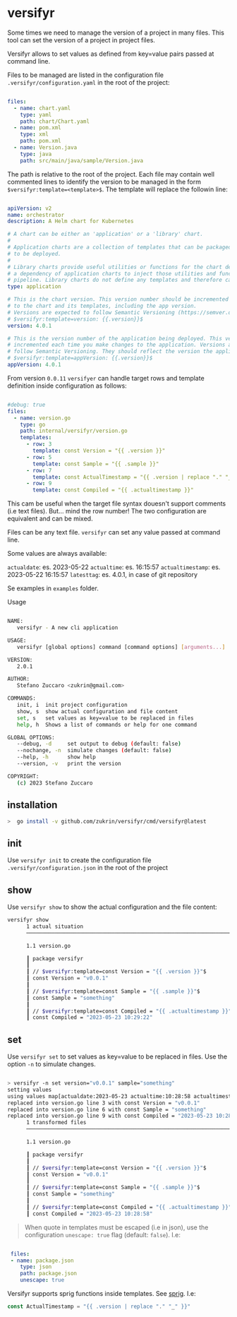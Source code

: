 # versifyr

Some times we need to manage the version of a project in many files. This tool can set the version of a project in project files.

Versifyr allows to set values as defined from key=value pairs passed at command line.

Files to be managed are listed in the configuration file `.versifyr/configuration.yaml` in the root of the project:

```yaml

files:
  - name: chart.yaml
    type: yaml
    path: chart/Chart.yaml
  - name: pom.xml
    type: xml
    path: pom.xml
  - name: Version.java
    type: java
    path: src/main/java/sample/Version.java

```

The path is relative to the root of the project. Each file may contain well commented lines to identify the version to be managed
in the form `$versifyr:template=<template>$`. The template will replace the followin line:

```yaml

apiVersion: v2
name: orchestrator
description: A Helm chart for Kubernetes

# A chart can be either an 'application' or a 'library' chart.
#
# Application charts are a collection of templates that can be packaged into versioned archives
# to be deployed.
#
# Library charts provide useful utilities or functions for the chart developer. They're included as
# a dependency of application charts to inject those utilities and functions into the rendering
# pipeline. Library charts do not define any templates and therefore cannot be deployed.
type: application

# This is the chart version. This version number should be incremented each time you make changes
# to the chart and its templates, including the app version.
# Versions are expected to follow Semantic Versioning (https://semver.org/)
# $versifyr:template=version: {{.version}}$
version: 4.0.1

# This is the version number of the application being deployed. This version number should be
# incremented each time you make changes to the application. Versions are not expected to
# follow Semantic Versioning. They should reflect the version the application is using.
# $versifyr:template=appVersion: {{.version}}$
appVersion: 4.0.1

```

From version `0.0.11` `versifyer` can handle target rows and template definition inside configuration as follows:

```yaml

#debug: true
files:
  - name: version.go
    type: go
    path: internal/versifyr/version.go
    templates:
      - row: 3
        template: const Version = "{{ .version }}"
      - row: 5
        template: const Sample = "{{ .sample }}"
      - row: 7
        template: const ActualTimestamp = "{{ .version | replace "." "_" }}"
      - row: 9
        template: const Compiled = "{{ .actualtimestamp }}"
```

This cam be useful when the target file syntax douesn't support comments (i.e text files). But... mind the row number!
The two configuration are equivalent and can be mixed.

Files can be any text file. `versifyr` can set any value passed at command line.

Some values are always available:

`actualdate`: es. 2023-05-22 
`actualtime`: es. 16:15:57 
`actualtimestamp`: es. 2023-05-22 16:15:57 
`latesttag`: es. 4.0.1, in case of git repository


Se examples in `examples` folder.

Usage

```sh

NAME:
   versifyr - A new cli application

USAGE:
   versifyr [global options] command [command options] [arguments...]

VERSION:
   2.0.1

AUTHOR:
   Stefano Zuccaro <zukrin@gmail.com>

COMMANDS:
   init, i  init project configuration
   show, s  show actual configuration and file content
   set, s   set values as key=value to be replaced in files
   help, h  Shows a list of commands or help for one command

GLOBAL OPTIONS:
   --debug, -d     set output to debug (default: false)
   --nochange, -n  simulate changes (default: false)
   --help, -h      show help
   --version, -v   print the version

COPYRIGHT:
   (c) 2023 Stefano Zuccaro


```

## installation

```sh
>  go install -v github.com/zukrin/versifyr/cmd/versifyr@latest
```

## init

Use `versifyr init` to create the configuration file `.versifyr/configuration.json` in the root of the project

## show

Use `versifyr show` to show the actual configuration and the file content:

```sh
versifyr show
      1 actual situation
      ──────────────────────────────────────────────────────────────────────────────────────────────────────────────────────────────

      1.1 version.go

      ┃ package versifyr
      ┃ 
      ┃ // $versifyr:template=const Version = "{{ .version }}"$
      ┃ const Version = "v0.0.1"
      ┃ 
      ┃ // $versifyr:template=const Sample = "{{ .sample }}"$
      ┃ const Sample = "something"
      ┃ 
      ┃ // $versifyr:template=const Compiled = "{{ .actualtimestamp }}"$
      ┃ const Compiled = "2023-05-23 10:29:22"

```

## set

Use `versifyr set` to set values as key=value to be replaced in files. Use the option `-n` to simulate changes.

```sh

> versifyr -n set version="v0.0.1" sample="something" 
setting values
using values map[actualdate:2023-05-23 actualtime:10:28:58 actualtimestamp:2023-05-23 10:28:58 latesttag:unknown sample:something version:v0.0.1]
replaced into version.go line 3 with const Version = "v0.0.1"
replaced into version.go line 6 with const Sample = "something"
replaced into version.go line 9 with const Compiled = "2023-05-23 10:28:58"
      1 transformed files
      ──────────────────────────────────────────────────────────────────────────────────────────────────────────────────────────────

      1.1 version.go

      ┃ package versifyr
      ┃ 
      ┃ // $versifyr:template=const Version = "{{ .version }}"$
      ┃ const Version = "v0.0.1"
      ┃ 
      ┃ // $versifyr:template=const Sample = "{{ .sample }}"$
      ┃ const Sample = "something"
      ┃ 
      ┃ // $versifyr:template=const Compiled = "{{ .actualtimestamp }}"$
      ┃ const Compiled = "2023-05-23 10:28:58"


```



> When quote in templates must be escaped (i.e in json), use the configuration `unescape: true` flag (default: `false`). I.e:
> 
 
  ```yaml

   files:
   - name: package.json
      type: json
      path: package.json
      unescape: true

  ```

Versifyr supports sprig functions inside templates. See [sprig](http://masterminds.github.io/sprig/). I.e:

```go
const ActualTimestamp = "{{ .version | replace "." "_" }}"
```
